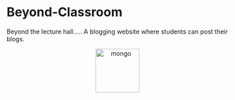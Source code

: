 # Beyond-Classroom
Beyond the lecture hall..... A blogging website where students can post their blogs.

<p align="center">
    <img src="https://miro.medium.com/max/1400/1*k0SazfSJ-tPSBbt2WDYIyw.png" alt="mongo" height="100" />
</p>
